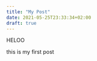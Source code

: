 ```yaml
---
title: "My Post"
date: 2021-05-25T23:33:34+02:00
draft: true
---
```


HELOO

this is my first post


